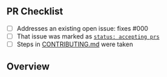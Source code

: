 <!-- 👋 Hi, thanks for sending a PR to create-stratum-example! 💖.
Please fill out all fields below and make sure each item is true and [x] checked.
Otherwise we may not be able to review your PR. -->

## PR Checklist

- [ ] Addresses an existing open issue: fixes #000
- [ ] That issue was marked as [`status: accepting prs`](https://github.com/bingo-examples/create-stratum-example/issues?q=is%3Aopen+is%3Aissue+label%3A%22status%3A+accepting+prs%22)
- [ ] Steps in [CONTRIBUTING.md](https://github.com/bingo-examples/create-stratum-example/blob/main/.github/CONTRIBUTING.md) were taken

## Overview

<!-- Description of what is changed and how the code change does that. -->
